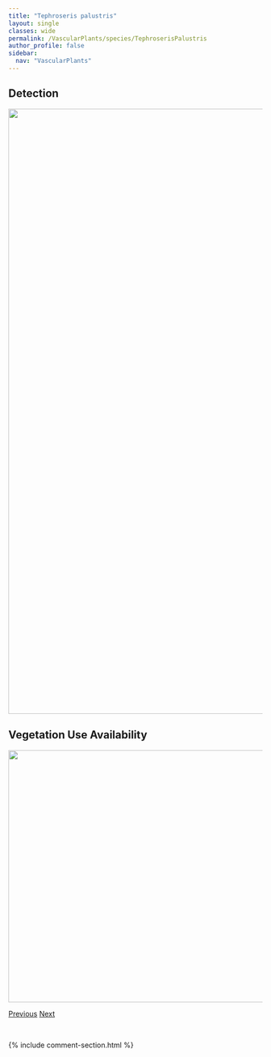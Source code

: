 ```yaml
---
title: "Tephroseris palustris"
layout: single
classes: wide
permalink: /VascularPlants/species/TephroserisPalustris
author_profile: false
sidebar:
  nav: "VascularPlants"
---
```


<h2>Detection</h2>

<a href="https://drive.google.com/uc?export=view&id=131jNRteYsO8gMHjeKNV07gv9gpCuZWFN">
<img src="https://drive.google.com/uc?export=view&id=131jNRteYsO8gMHjeKNV07gv9gpCuZWFN" height = "1200" width = "800">
</a>


<h2>Vegetation Use Availability</h2>

<a href="https://drive.google.com/uc?export=view&id=10RzHSFqd1d4m13qjm2VHZPlp_M2p6LUM">
<img src="https://drive.google.com/uc?export=view&id=10RzHSFqd1d4m13qjm2VHZPlp_M2p6LUM" height = "500" width = "1000">
</a>


<a href="/DevelopmentWebsite/VascularPlants/species/Taxus" class="pagination--pager" title="Taxus">Previous</a> <a href="/DevelopmentWebsite/VascularPlants/species/Thalictrum" class="pagination--pager" title="Thalictrum">Next</a>

<p>&nbsp;</p>

{% include comment-section.html %}
